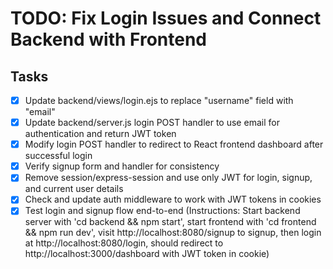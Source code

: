 # TODO: Fix Login Issues and Connect Backend with Frontend

## Tasks
- [x] Update backend/views/login.ejs to replace "username" field with "email"
- [x] Update backend/server.js login POST handler to use email for authentication and return JWT token
- [x] Modify login POST handler to redirect to React frontend dashboard after successful login
- [x] Verify signup form and handler for consistency
- [x] Remove session/express-session and use only JWT for login, signup, and current user details
- [x] Check and update auth middleware to work with JWT tokens in cookies
- [x] Test login and signup flow end-to-end (Instructions: Start backend server with 'cd backend && npm start', start frontend with 'cd frontend && npm run dev', visit http://localhost:8080/signup to signup, then login at http://localhost:8080/login, should redirect to http://localhost:3000/dashboard with JWT token in cookie)
